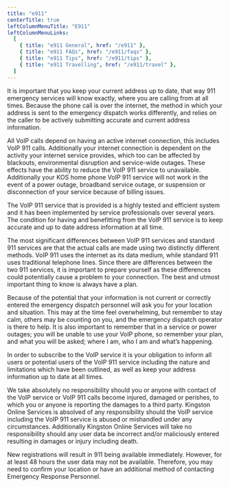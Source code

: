 ```yaml
---
title: "e911"
centerTitle: true
leftColumnMenuTitle: "E911"
leftColumnMenuLinks:
  [
    { title: "e911 General", href: "/e911" },
    { title: "e911 FAQs", href: "/e911/faqs" },
    { title: "e911 Tips", href: "/e911/tips" },
    { title: "e911 Travelling", href: "/e911/travel" },
  ]
---
```


It is important that you keep your current address up to date, that way 911 emergency services will know exactly, where you are calling from at all times. Because the phone call is over the internet, the method in which your address is sent to the emergency dispatch works differently, and relies on the caller to be actively submitting accurate and current address information.

All VoIP calls depend on having an active internet connection, this includes VoIP 911 calls. Additionally your internet connection is dependent on the activity your internet service provides, which too can be affected by blackouts, environmental disruption and service-wide outages. These effects have the ability to reduce the VoIP 911 service to unavailable. Additionally your KOS home phone VoIP 911 service will not work in the event of a power outage, broadband service outage, or suspension or disconnection of your service because of billing issues.

The VoIP 911 service that is provided is a highly tested and efficient system and it has been implemented by service professionals over several years. The condition for having and benefitting from the VoIP 911 service is to keep accurate and up to date address information at all time.

The most significant differences between VoIP 911 services and standard 911 services are that the actual calls are made using two distinctly different methods. VoIP 911 uses the internet as its data medium, while standard 911 uses traditional telephone lines. Since there are differences between the two 911 services, it is important to prepare yourself as these differences could potentially cause a problem to your connection. The best and utmost important thing to know is always have a plan.

Because of the potential that your information is not current or correctly entered the emergency dispatch personnel will ask you for your location and situation. This may at the time feel overwhelming, but remember to stay calm, others may be counting on you, and the emergency dispatch operator is there to help. It is also important to remember that in a service or power outages; you will be unable to use your VoIP phone, so remember your plan, and what you will be asked; where I am, who I am and what’s happening.

In order to subscribe to the VoIP service it is your obligation to inform all users or potential users of the VoIP 911 service including the nature and limitations which have been outlined, as well as keep your address information up to date at all times.

We take absolutely no responsibility should you or anyone with contact of the VoIP service or VoIP 911 calls become injured, damaged or perishes, to which you or anyone is reporting the damages to a third party. Kingston Online Services is absolved of any responsibility should the VoIP service including the VoIP 911 service is abused or mishandled under any circumstances. Additionally Kingston Online Services will take no responsibility should any user data be incorrect and/or maliciously entered resulting in damages or injury including death.

New registrations will result in 911 being available immediately. However, for at least 48 hours the user data may not be available. Therefore, you may need to confirm your location or have an additional method of contacting Emergency Response Personnel.
